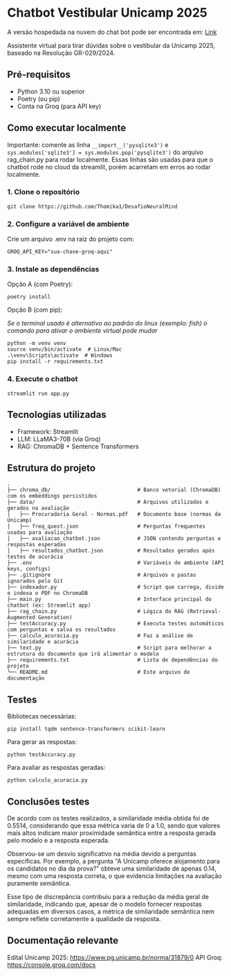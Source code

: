 # Chatbot Vestibular Unicamp 2025

A versão hospedada na nuvem do chat bot pode ser encontrada em: [Link](https://desafionm.streamlit.app/)

Assistente virtual para tirar dúvidas sobre o vestibular da Unicamp 2025, baseado na Resolução GR-029/2024.

## Pré-requisitos

- Python 3.10 ou superior
- Poetry (ou pip)
- Conta na Groq (para API key)

## Como executar localmente

Importante: comente as linha ```__import__('pysqlite3')``` e ```sys.modules['sqlite3'] = sys.modules.pop('pysqlite3')```
do arquivo rag_chain.py para rodar localmente. Essas linhas são usadas para que o chatbot rode no cloud da streamlit, porém acarretam em erros ao rodar localmente.

### 1. Clone o repositório
```
git clone https://github.com/Thomika1/DesafioNeuralMind
```

### 2. Configure a variável de ambiente
Crie um arquivo .env na raiz do projeto com:

```
GROQ_API_KEY="sua-chave-groq-aqui"
```
### 3. Instale as dependências
Opção A (com Poetry):
```
poetry install
```
Opção B (com pip):

*Se o terminal usado é alternativo ao padrão do linux (exemplo: fish) o comando para ativar o ambiente virtual pode mudar*
```
python -m venv venv
source venv/bin/activate  # Linux/Mac
.\venv\Scripts\activate  # Windows
pip install -r requirements.txt
```
### 4. Execute o chatbot
```
streamlit run app.py
```
## Tecnologias utilizadas

- Framework: Streamlit
- LLM: LLaMA3-70B (via Groq)
- RAG: ChromaDB + Sentence Transformers

## Estrutura do projeto
```
.
├── chroma_db/                            # Banco vetorial (ChromaDB) com os embeddings persistidos
├── data/                                 # Arquivos utilizados e gerados na avaliação
│   ├── Procuradoria Geral - Normas.pdf   # Documento base (normas da Unicamp)
│   ├── freq_quest.json                   # Perguntas frequentes usadas para avaliação
│   ├── avaliacao_chatbot.json            # JSON contendo perguntas e respostas esperadas
│   ├── resultados_chatbot.json           # Resultados gerados após testes de acurácia
├── .env                                  # Variáveis de ambiente (API keys, configs)
├── .gitignore                            # Arquivos e pastas ignorados pelo Git
├── indexador.py                          # Script que carrega, divide e indexa o PDF no ChromaDB
├── main.py                               # Interface principal do chatbot (ex: Streamlit app)
├── rag_chain.py                          # Lógica do RAG (Retrieval-Augmented Generation)
├── testAccuracy.py                       # Executa testes automáticos com perguntas e salva os resultados
├── calculo_acuracia.py                   # Faz a análise de similaridade e acurácia
├── text.py                               # Script para melhorar a estrutura do documento que irá alimentar o modelo
├── requirements.txt                      # Lista de dependências do projeto
└── README.md                             # Este arquivo de documentação

```

## Testes

Bibliotecas necessárias:
```
pip install tqdm sentence-transformers scikit-learn
```
Para gerar as respostas:
```
python testAccuracy.py
```
Para avaliar as respostas geradas:
```
python calculo_acuracia.py
```

## Conclusões testes
De acordo com os testes realizados, a similaridade média obtida foi de 0.5514, considerando que essa métrica varia de 0 a 1.0, sendo que valores mais altos indicam maior proximidade semântica entre a resposta gerada pelo modelo e a resposta esperada.

Observou-se um desvio significativo na média devido a perguntas específicas. Por exemplo, a pergunta "A Unicamp oferece alojamento para os candidatos no dia da prova?" obteve uma similaridade de apenas 0.14, mesmo com uma resposta correta, o que evidencia limitações na avaliação puramente semântica.

Esse tipo de discrepância contribuiu para a redução da média geral de similaridade, indicando que, apesar de o modelo fornecer respostas adequadas em diversos casos, a métrica de similaridade semântica nem sempre reflete corretamente a qualidade da resposta.

## Documentação relevante
Edital Unicamp 2025: https://www.pg.unicamp.br/norma/31879/0
API Groq: https://console.groq.com/docs
